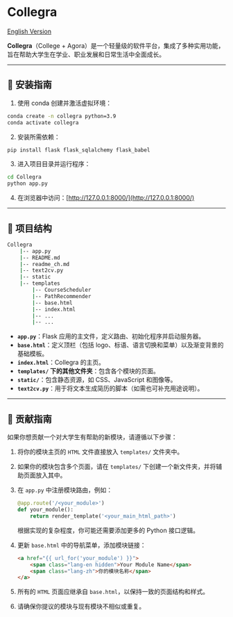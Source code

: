 # Collegra

[English Version](README.md)

**Collegra**（College + Agora）是一个轻量级的软件平台，集成了多种实用功能，旨在帮助大学生在学业、职业发展和日常生活中全面成长。

---

## 🚀 安装指南

1. 使用 conda 创建并激活虚拟环境：
```bash
conda create -n collegra python=3.9
conda activate collegra
```

2. 安装所需依赖：
```bash
pip install flask flask_sqlalchemy flask_babel
```

3. 进入项目目录并运行程序：
```bash
cd Collegra
python app.py
```

4. 在浏览器中访问：[http://127.0.0.1:8000/](http://127.0.0.1:8000/)

---

## 📁 项目结构

```bash
Collegra
    |-- app.py
    |-- README.md
    |-- readme_ch.md
    |-- text2cv.py
    |-- static
    |-- templates
        |-- CourseScheduler
        |-- PathRecommender
        |-- base.html
        |-- index.html
        |-- ...
        |-- ...
```

- **`app.py`**：Flask 应用的主文件，定义路由、初始化程序并启动服务器。
- **`base.html`**：定义顶栏（包括 logo、标语、语言切换和菜单）以及渐变背景的基础模板。
- **`index.html`**：Collegra 的主页。
- **`templates/` 下的其他文件夹**：包含各个模块的页面。
- **`static/`**：包含静态资源，如 CSS、JavaScript 和图像等。
- **`text2cv.py`**：用于将文本生成简历的脚本（如需也可补充用途说明）。

---

## 🤝 贡献指南

如果你想贡献一个对大学生有帮助的新模块，请遵循以下步骤：

1. 将你的模块主页的 `HTML` 文件直接放入 `templates/` 文件夹中。
2. 如果你的模块包含多个页面，请在 `templates/` 下创建一个新文件夹，并将辅助页面放入其中。
3. 在 `app.py` 中注册模块路由，例如：
   ```python
   @app.route('/<your_module>')
   def your_module():
       return render_template('<your_main_html_path>')
   ```
   根据实现的复杂程度，你可能还需要添加更多的 Python 接口逻辑。

4. 更新 `base.html` 中的导航菜单，添加模块链接：
   ```html
   <a href="{{ url_for('your_module') }}">
       <span class="lang-en hidden">Your Module Name</span>
       <span class="lang-zh">你的模块名称</span>
   </a>
   ```

5. 所有的 `HTML` 页面应继承自 `base.html`，以保持一致的页面结构和样式。
6. 请确保你提议的模块与现有模块不相似或重复。


